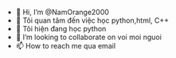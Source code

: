 - 👋 Hi, I’m @NamOrange2000
- 👀 Tôi quan tâm đến việc học python,html, C++
- 🌱 Tôi hiện đang học  python
- 💞️ I’m looking to collaborate on  voi moi nguoi
- 📫 How to reach me  qua email

<!---
NamOrange2000/NamOrange2000 is a ✨ special ✨ repository because its `README.md` (this file) appears on your GitHub profile.
You can click the Preview link to take a look at your changes.
--->
